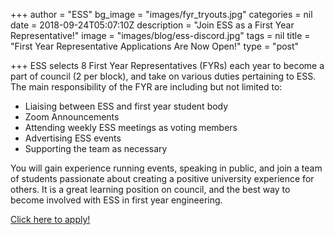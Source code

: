 +++
author = "ESS"
bg_image = "images/fyr_tryouts.jpg"
categories = nil
date = 2018-09-24T05:07:10Z
description = "Join ESS as a First Year Representative!"
image = "images/blog/ess-discord.jpg"
tags = nil
title = "First Year Representative Applications Are Now Open!"
type = "post"

+++
ESS selects 8 First Year Representatives (FYRs) each year to become a part of council (2 per block), and take on various duties pertaining to ESS. The main responsibility of the FYR are including but not limited to:

* Liaising between ESS and first year student body
* Zoom Announcements
* Attending weekly ESS meetings as voting members
* Advertising ESS events
* Supporting the team as necessary

You will gain experience running events, speaking in public, and join a team of students passionate about creating a positive university experience for others. It is a great learning position on council, and the best way to become involved with ESS in first year engineering.

[Click here to apply!](https://essucalgary.com/get-involved/applications/firstyearrep/)